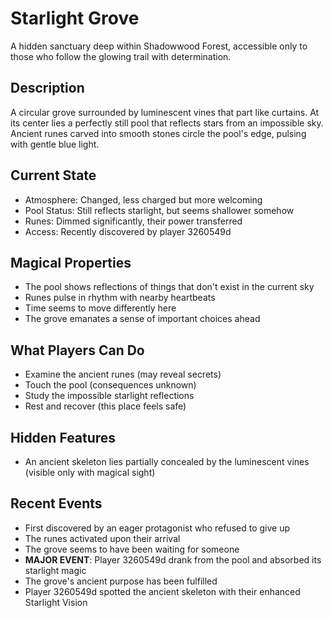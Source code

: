 # Starlight Grove

A hidden sanctuary deep within Shadowwood Forest, accessible only to those who follow the glowing trail with determination.

## Description
A circular grove surrounded by luminescent vines that part like curtains. At its center lies a perfectly still pool that reflects stars from an impossible sky. Ancient runes carved into smooth stones circle the pool's edge, pulsing with gentle blue light.

## Current State
- Atmosphere: Changed, less charged but more welcoming
- Pool Status: Still reflects starlight, but seems shallower somehow
- Runes: Dimmed significantly, their power transferred
- Access: Recently discovered by player 3260549d

## Magical Properties
- The pool shows reflections of things that don't exist in the current sky
- Runes pulse in rhythm with nearby heartbeats
- Time seems to move differently here
- The grove emanates a sense of important choices ahead

## What Players Can Do
- Examine the ancient runes (may reveal secrets)
- Touch the pool (consequences unknown)
- Study the impossible starlight reflections
- Rest and recover (this place feels safe)

## Hidden Features
- An ancient skeleton lies partially concealed by the luminescent vines (visible only with magical sight)

## Recent Events
- First discovered by an eager protagonist who refused to give up
- The runes activated upon their arrival  
- The grove seems to have been waiting for someone
- **MAJOR EVENT**: Player 3260549d drank from the pool and absorbed its starlight magic
- The grove's ancient purpose has been fulfilled
- Player 3260549d spotted the ancient skeleton with their enhanced Starlight Vision